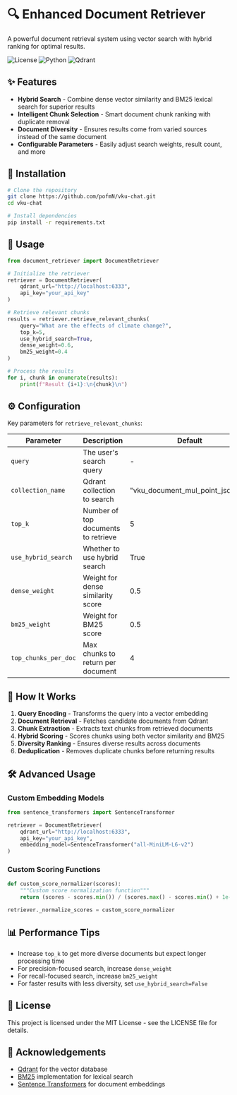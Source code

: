 # 🔍 Enhanced Document Retriever

A powerful document retrieval system using vector search with hybrid ranking for optimal results.

![License](https://img.shields.io/badge/license-MIT-blue.svg)
![Python](https://img.shields.io/badge/python-3.7%2B-brightgreen.svg)
![Qdrant](https://img.shields.io/badge/database-Qdrant-orange.svg)

## ✨ Features

- **Hybrid Search** - Combine dense vector similarity and BM25 lexical search for superior results
- **Intelligent Chunk Selection** - Smart document chunk ranking with duplicate removal
- **Document Diversity** - Ensures results come from varied sources instead of the same document
- **Configurable Parameters** - Easily adjust search weights, result count, and more

## 🚀 Installation

```bash
# Clone the repository
git clone https://github.com/pofmN/vku-chat.git
cd vku-chat

# Install dependencies
pip install -r requirements.txt
```

## 📖 Usage

```python
from document_retriever import DocumentRetriever

# Initialize the retriever
retriever = DocumentRetriever(
    qdrant_url="http://localhost:6333",
    api_key="your_api_key"
)

# Retrieve relevant chunks
results = retriever.retrieve_relevant_chunks(
    query="What are the effects of climate change?",
    top_k=5,
    use_hybrid_search=True,
    dense_weight=0.6,
    bm25_weight=0.4
)

# Process the results
for i, chunk in enumerate(results):
    print(f"Result {i+1}:\n{chunk}\n")
```

## ⚙️ Configuration

Key parameters for `retrieve_relevant_chunks`:

| Parameter | Description | Default |
|-----------|-------------|---------|
| `query` | The user's search query | - |
| `collection_name` | Qdrant collection to search | "vku_document_mul_point_json_v2" |
| `top_k` | Number of top documents to retrieve | 5 |
| `use_hybrid_search` | Whether to use hybrid search | True |
| `dense_weight` | Weight for dense similarity score | 0.5 |
| `bm25_weight` | Weight for BM25 score | 0.5 |
| `top_chunks_per_doc` | Max chunks to return per document | 4 |

## 🧪 How It Works

1. **Query Encoding** - Transforms the query into a vector embedding
2. **Document Retrieval** - Fetches candidate documents from Qdrant
3. **Chunk Extraction** - Extracts text chunks from retrieved documents
4. **Hybrid Scoring** - Scores chunks using both vector similarity and BM25
5. **Diversity Ranking** - Ensures diverse results across documents
6. **Deduplication** - Removes duplicate chunks before returning results

## 🛠️ Advanced Usage

### Custom Embedding Models

```python
from sentence_transformers import SentenceTransformer

retriever = DocumentRetriever(
    qdrant_url="http://localhost:6333",
    api_key="your_api_key",
    embedding_model=SentenceTransformer("all-MiniLM-L6-v2")
)
```

### Custom Scoring Functions

```python
def custom_score_normalizer(scores):
    """Custom score normalization function"""
    return (scores - scores.min()) / (scores.max() - scores.min() + 1e-8)

retriever._normalize_scores = custom_score_normalizer
```

## 📊 Performance Tips

- Increase `top_k` to get more diverse documents but expect longer processing time
- For precision-focused search, increase `dense_weight`
- For recall-focused search, increase `bm25_weight`
- For faster results with less diversity, set `use_hybrid_search=False`

## 📜 License

This project is licensed under the MIT License - see the LICENSE file for details.

## 🙏 Acknowledgements

- [Qdrant](https://qdrant.tech/) for the vector database
- [BM25](https://en.wikipedia.org/wiki/Okapi_BM25) implementation for lexical search
- [Sentence Transformers](https://www.sbert.net/) for document embeddings

